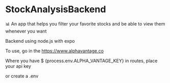 # StockAnalysisBackend

📊 An app that helps you filter your favorite stocks and be able to view them whenever you want

Backend using node.js with expo

To use, go in the https://www.alphavantage.co 

Where you have $ {process.env.ALPHA_VANTAGE_KEY} in routes, place your api key

or create a .env
